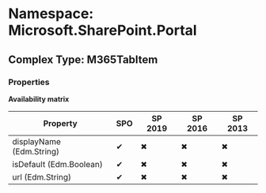 # Namespace: Microsoft.SharePoint.Portal

## Complex Type: M365TabItem

### Properties

**Availability matrix**

Property | SPO | SP 2019 | SP 2016 | SP 2013
----------|-----|---------|---------|--------
displayName (Edm.String) | ✔ | ✖ | ✖ | ✖
isDefault (Edm.Boolean) | ✔ | ✖ | ✖ | ✖
url (Edm.String) | ✔ | ✖ | ✖ | ✖
